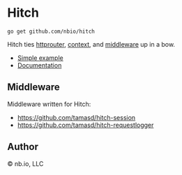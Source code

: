 # Hitch

`go get github.com/nbio/hitch`

Hitch ties [httprouter](https://github.com/julienschmidt/httprouter), [context](https://golang.org/pkg/context/), and [middleware](https://medium.com/@matryer/writing-middleware-in-golang-and-how-go-makes-it-so-much-fun-4375c1246e81) up in a bow.

- [Simple example](https://gist.github.com/ydnar/666f0bf5945d76592616)
- [Documentation](https://pkg.go.dev/github.com/nbio/hitch?tab=doc)

## Middleware

Middleware written for Hitch:
- https://github.com/tamasd/hitch-session
- https://github.com/tamasd/hitch-requestlogger

## Author

© nb.io, LLC

